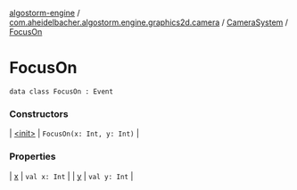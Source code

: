 [algostorm-engine](../../../index.md) / [com.aheidelbacher.algostorm.engine.graphics2d.camera](../../index.md) / [CameraSystem](../index.md) / [FocusOn](.)

# FocusOn

`data class FocusOn : Event`

### Constructors

| [&lt;init&gt;](-init-.md) | `FocusOn(x: Int, y: Int)` |

### Properties

| [x](x.md) | `val x: Int` |
| [y](y.md) | `val y: Int` |

